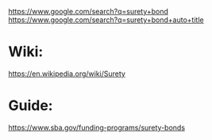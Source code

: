 https://www.google.com/search?q=surety+bond
https://www.google.com/search?q=surety+bond+auto+title

# Wiki:
https://en.wikipedia.org/wiki/Surety

# Guide:
https://www.sba.gov/funding-programs/surety-bonds
